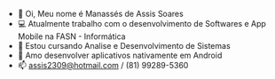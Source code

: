 - 👋 Oi, Meu nome é Manassés de Assis Soares
- :computer: Atualmente trabalho com o desenvolvimento de Softwares e App Mobile na FASN - Informática
- 🌱 Estou cursando Analise e Desenvolvimento de Sistemas 
- 💞️ Amo desenvolver aplicativos nativamente em Android
- 📫 assis2309@hotmail.com  /  (81) 99289-5360

<!---
msoares99/msoares99 is a ✨ special ✨ repository because its `README.md` (this file) appears on your GitHub profile.
You can click the Preview link to take a look at your changes.
--->


